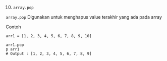 10. `array.pop` 

`array.pop` Digunakan untuk menghapus value terakhir yang ada pada array

Contoh 

```
arr1 = [1, 2, 3, 4, 5, 6, 7, 8, 9, 10]

arr1.pop
p arr1
# Output : [1, 2, 3, 4, 5, 6, 7, 8, 9]
```